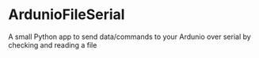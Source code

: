 ArdunioFileSerial
=================

A small Python app to send data/commands to your Ardunio over serial by checking and reading a file